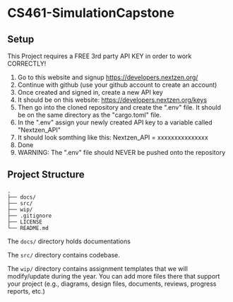 # CS461-SimulationCapstone

## Setup

This Project requires a FREE 3rd party API KEY in order to work CORRECTLY!

1. Go to this website and signup
https://developers.nextzen.org/
2. Continue with github (use your github account to create an account)
3. Once created and signed in, create a new API key
4. It should be on this website: https://developers.nextzen.org/keys
5. Then go into the cloned repository and create the ".env" file. It should be on the same directory as the "cargo.toml" file.
6. In the ".env" assign your newly created API key to a variable called "Nextzen_API" 
7. It should look somthing like this: Nextzen_API = xxxxxxxxxxxxxxx
8. Done
9. WARNING: The ".env" file should NEVER be pushed onto the repository

## Project Structure                

```text
.
├── docs/
├── src/
├── wip/
├── .gitignore
├── LICENSE
└── README.md
```

The `docs/` directory holds documentations

The `src/` directory contains codebase.

The `wip/` directory contains assignment templates that we will modify/update during the year. You can add more files there that support your project (e.g., diagrams, design files, documents, reviews, progress reports, etc.)